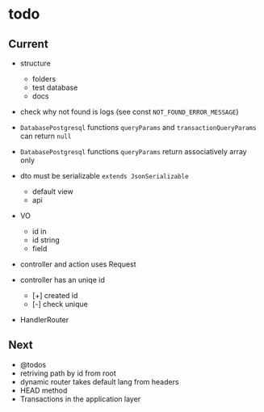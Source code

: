 # todo

## Current

- structure
  - folders
  - test database
  - docs

- check why not found is logs (see const `NOT_FOUND_ERROR_MESSAGE`)
- `DatabasePostgresql` functions `queryParams` and `transactionQueryParams` can return `null`
- `DatabasePostgresql` functions `queryParams` return  associatively array only

- dto must be serializable `extends JsonSerializable`
  - default view
  - api
- VO
  - id in
  - id string
  - field

- controller and action uses Request

- controller has an uniqe id
  - [+] created id
  - [-] check unique

- HandlerRouter

## Next

- @todos
- retriving path by id from root
- dynamic router takes default lang from headers  
- HEAD method
- Transactions in the application layer
